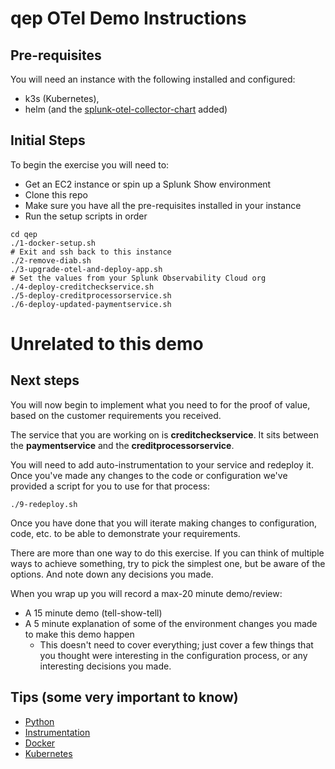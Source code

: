 # qep OTel Demo Instructions

## Pre-requisites
You will need an instance with the following installed and configured:
  * k3s (Kubernetes), 
  * helm (and the [splunk-otel-collector-chart](https://github.com/signalfx/splunk-otel-collector-chart/tree/main) added)

## Initial Steps
To begin the exercise you will need to:
* Get an EC2 instance or spin up a Splunk Show environment
* Clone this repo
* Make sure you have all the pre-requisites installed in your instance
* Run the setup scripts in order
```
cd qep
./1-docker-setup.sh
# Exit and ssh back to this instance
./2-remove-diab.sh
./3-upgrade-otel-and-deploy-app.sh
# Set the values from your Splunk Observability Cloud org
./4-deploy-creditcheckservice.sh
./5-deploy-creditprocessorservice.sh
./6-deploy-updated-paymentservice.sh
```

# Unrelated to this demo

## Next steps
You will now begin to implement what you need to for the proof of value, based on the customer requirements you received.

The service that you are working on is **creditcheckservice**. It sits between the **paymentservice** and the **creditprocessorservice**.

You will need to add auto-instrumentation to your service and redeploy it. Once you've made any changes to the code or configuration we've provided a script for you to use for that process:
```
./9-redeploy.sh
```

Once you have done that you will iterate making changes to configuration, code, etc. to be able to demonstrate your requirements.

There are more than one way to do this exercise. If you can think of multiple ways to achieve something, try to pick the simplest one, but be aware of the options. And note down any decisions you made.

When you wrap up you will record a max-20 minute demo/review:
* A 15 minute demo (tell-show-tell)
* A 5 minute explanation of some of the environment changes you made to make this demo happen
  * This doesn't need to cover everything; just cover a few things that you thought were interesting in the configuration process, or any interesting decisions you made.

## Tips (some very important to know)

* [Python](docs/python.md)
* [Instrumentation](docs/instrumentation.md)
* [Docker](docs/docker.md)
* [Kubernetes](docs/kubernetes.md)